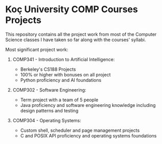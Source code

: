 # Koç University COMP Courses Projects

This repository contains all the project work from most of the Computer Science classes I have taken so far along with the courses' syllabi.

Most significant project work: 

1. COMP341 - Introduction to Artificial Intelligence: 
    
    * Berkeley's CS188 Projects
    * 100% or higher with bonuses on all project    
    * Python proficiency and AI foundations

2. COMP302 - Software Engineering:

    * Term project with a team of 5 people
    * Java proficiency and software engineering knowledge including design patterns and testing

3. COMP304 - Operating Systems:

    * Custom shell, scheduler and page management projects
    * C and POSIX API proficiency and operating systems foundations
  
